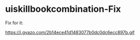 # uiskillbookcombination-Fix

Fix for it:

https://i.gyazo.com/2b14ece41d1483077b0dc0dc6ecc897b.gif
